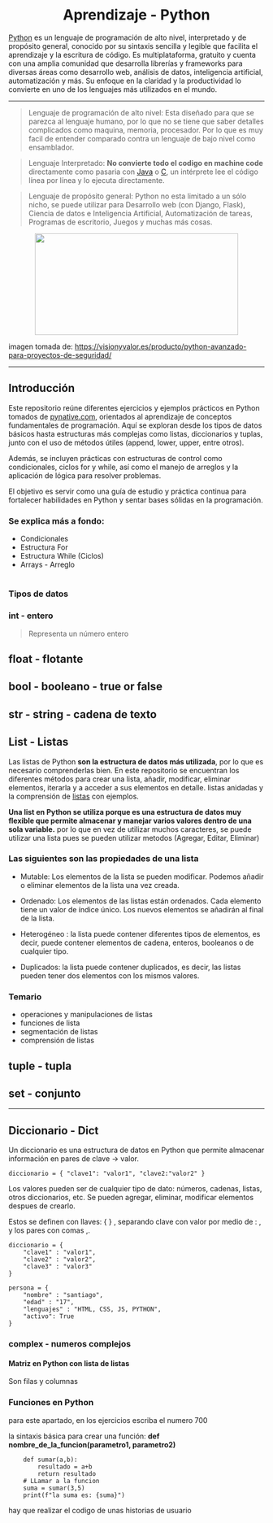 <h1 align="center">Aprendizaje - Python</h1> 

[Python](https://www.python.org/ "Pagina de Python") es un lenguaje de programación de alto nivel, interpretado y de propósito general, conocido por su sintaxis sencilla y legible que facilita el aprendizaje y la escritura de código. Es multiplataforma, gratuito y cuenta con una amplia comunidad que desarrolla librerías y frameworks para diversas áreas como desarrollo web, análisis de datos, inteligencia artificial, automatización y más. Su enfoque en la claridad y la productividad lo convierte en uno de los lenguajes más utilizados en el mundo.

---

> Lenguaje de programación de alto nivel: Esta diseñado para que se parezca al lenguaje humano, por lo que no se tiene que saber detalles complicados como maquina, memoria, procesador. Por lo que es muy facil de entender comparado contra un lenguaje de bajo nivel como ensamblador.

> Lenguaje Interpretado: **No convierte todo el codigo en machine code** directamente como pasaria con [Java](https://www.java.com/es/ "Pagina de java") o [C](https://www.freecodecamp.org/espanol/news/el-libro-para-principiantes-c-aprende-las-bases-del-lenguaje-de-programacion-c-en-solo-unas-horas/ "Pagina freecodecamp - Manual de C"), un intérprete lee el código línea por línea y lo ejecuta directamente.

> Lenguaje de propósito general: Python no esta limitado a un sólo nicho, se puede utilizar para Desarrollo web (con Django, Flask), Ciencia de datos e Inteligencia Artificial, Automatización de tareas, Programas de escritorio, Juegos y muchas más cosas.

<div align="center">
    <img src="https://visionyvalor.es/wp-content/uploads/2024/03/Python-Symbol_0-4.png" width="400px" height="200px"/>
</div>

imagen tomada de: https://visionyvalor.es/producto/python-avanzado-para-proyectos-de-seguridad/

---

## Introducción

Este repositorio reúne diferentes ejercicios y ejemplos prácticos en Python tomados de [pynative.com](https://pynative-com.translate.goog/python-data-structure-exercise-for-beginners/?_x_tr_sl=en&_x_tr_tl=es&_x_tr_hl=es&_x_tr_pto=tc "Pagina de PYNATIVE.COM"), orientados al aprendizaje de conceptos fundamentales de programación. Aquí se exploran desde los tipos de datos básicos hasta estructuras más complejas como listas, diccionarios y tuplas, junto con el uso de métodos útiles (append, lower, upper, entre otros).

Además, se incluyen prácticas con estructuras de control como condicionales, ciclos for y while, así como el manejo de arreglos y la aplicación de lógica para resolver problemas.

El objetivo es servir como una guía de estudio y práctica continua para fortalecer habilidades en Python y sentar bases sólidas en la programación.

### Se explica más a fondo:

+ Condicionales
+ Estructura For
+ Estructura While (Ciclos)
+ Arrays - Arreglo

#

### Tipos de datos

### int - entero

> Representa un número entero

## float - flotante

## bool - booleano - true or false

## str - string - cadena de texto


## List - Listas

Las listas de Python **son la estructura de datos más utilizada**, por lo que es necesario comprenderlas bien. En este repositorio se encuentran los diferentes métodos para crear una lista, añadir, modificar, eliminar elementos, iterarla y a acceder a sus elementos en detalle. listas anidadas y la comprensión de [listas](https://pynative-com.translate.goog/wp-content/uploads/2021/03/python-list.jpg?_x_tr_sl=en&_x_tr_tl=es&_x_tr_hl=es&_x_tr_pto=tc "Pagina PY Native - Imagen explicativa de Listas en Python") con ejemplos.

**Una list en Python se utiliza porque es una estructura de datos muy flexible que permite almacenar y manejar varios valores dentro de una sola variable.** por lo que en vez de utilizar muchos caracteres, se puede utilizar una lista pues se pueden utilizar metodos (Agregar, Editar, Eliminar)

### Las siguientes son las propiedades de una lista

* Mutable: Los elementos de la lista se pueden modificar. Podemos añadir o eliminar elementos de la lista una vez creada.

* Ordenado: Los elementos de las listas están ordenados. Cada elemento tiene un valor de índice único. Los nuevos elementos se añadirán al final de la lista.

* Heterogéneo : la lista puede contener diferentes tipos de elementos, es decir, puede contener elementos de cadena, enteros, booleanos o de cualquier tipo.

* Duplicados: la lista puede contener duplicados, es decir, las listas pueden tener dos elementos con los mismos valores. 

### Temario

* operaciones y manipulaciones de listas
* funciones de lista
* segmentación de listas
* comprensión de listas


## tuple - tupla

## set - conjunto

---

## Diccionario - Dict

Un diccionario es una estructura de datos en Python que permite almacenar información en pares de clave → valor.

```diccionario = { "clave1": "valor1", "clave2:"valor2" }```

Los valores pueden ser de cualquier tipo de dato: números, cadenas, listas, otros diccionarios, etc. Se pueden agregar, eliminar, modificar elementos despues de crearlo.

Estos se definen con llaves: { } , separando clave con valor por medio de : , y los pares con comas ,.

```
diccionario = {
    "clave1" : "valor1",
    "clave2" : "valor2",
    "clave3" : "valor3"
}

persona = {
    "nombre" : "santiago",
    "edad" : "17",
    "lenguajes" : "HTML, CSS, JS, PYTHON",
    "activo": True
}
```

### complex - numeros complejos


<!-- TEMA MATRIZ -->
#### Matriz en Python con lista de listas

Son filas y columnas


### Funciones en Python

para este apartado, en los ejercicios escriba el numero 700

la sintaxis básica para crear una función:
__def nombre_de_la_funcion(parametro1, parametro2)__
```
    def sumar(a,b):
        resultado = a+b
        return resultado
    # LLamar a la funcion
    suma = sumar(3,5)
    print(f"la suma es: {suma}")
```

hay que realizar el codigo de unas historias de usuario 

